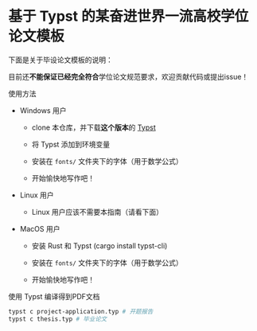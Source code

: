 # 基于 Typst 的某奋进世界一流高校学位论文模板

下面是关于毕设论文模板的说明：

目前还**不能保证已经完全符合**学位论文规范要求，欢迎贡献代码或提出issue！

使用方法

- Windows 用户

    - clone 本仓库，并下载**这个版本**的 [Typst](https://github.com/typst/typst/releases/tag/v0.12.0)

    - 将 Typst 添加到环境变量
    
    - 安装在 `fonts/` 文件夹下的字体（用于数学公式）

    - 开始愉快地写作吧！

- Linux 用户

    - Linux 用户应该不需要本指南（请看下面）

- MacOS 用户

    - 安装 Rust 和 Typst (cargo install typst-cli)

    - 安装在 `fonts/` 文件夹下的字体（用于数学公式）

    - 开始愉快地写作吧！

使用 Typst 编译得到PDF文档

```bash
typst c project-application.typ # 开题报告
typst c thesis.typ # 毕业论文
```
